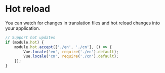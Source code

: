 # Hot reload

You can watch for changes in translation files and hot reload changes into your application.

```javascript
// Support hot updates
if (module.hot) {
	module.hot.accept(['./en', './cn'], () => {
		Vue.locale('en', require('./en').default);
		Vue.locale('cn', require('./cn').default);
	});
}
```